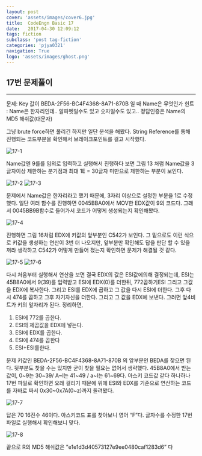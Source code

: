 ```yaml
---
layout: post
cover: 'assets/images/cover6.jpg'
title:  CodeEngn Basic 17
date:   2017-04-30 12:09:12
tags: fiction
subclass: 'post tag-fiction'
categories: 'pjya0321'
navigation: True
logo: 'assets/images/ghost.png'
---
```




## 17번 문제풀이
-----
문제: Key 값이 BEDA-2F56-BC4F4368-8A71-870B 일 때 Name은 무엇인가
힌트 : Name은 한자리인데.. 알파벳일수도 있고 숫자일수도 있고.. 정답인증은 Name의 MD5 해쉬값(대문자)  

그냥 brute force하면 풀리긴 하지만 일단 분석을 해봤다.
String Reference를 통해 진행되는 코드부분을 확인해서 브레이크포인트를 걸고 시작했다.

![17-1](https://lh3.googleusercontent.com/QF3OV8UrqjJ_QVA7E7CMzAUDi0oLG6xnGiEVfcXj8ktrBoH45OJDIWJNLN2AaT5cwgiN0gTBEP_qGZcFXJknNH2QkFsofTHmceHyxGpkcaobxgTUt5fKDgG1qcncdiYglvCb4N_jefbR2FZkthyZEL0YhRTnJWLBq9-YqtNYM_aAtXwFkEraKgIHskkP5nnJXx1p-AFxE5KooLxOBTWclT3dTrYZKRVIx6B5L7Q6CcHxksXEY4BFtF3k_AFLOFTperGVpgHuVQHE0yYt2SZhdwO-QVtDJYRbsjumh2VGfXkJFitRvIsvzem9w_w2BIr072xr1wYGzqwn761jlxeny_qv-bxIbkC1PLHEkMnRATczZH0tblBAwPVyRdSniL3wrmADoEOzc2ZI8XBAiFgWFzZE6MNJsoDy74dK7zKs4LRL0IwNmnLLQMvG-NPitX2eIg0SHaVfkq2iTlWaRMw9uT7yByJa3RKn5as3HYbtvmsm-y1x61iWt8PXIZXRcoJgtH36hUZyfMa05E7vcHeA2Hxx_otsDdtVP5etGNuu8IduMEKxnqL-mzaMrBNzV3DPhURur4Yx_mmMQKMTjGAOUuT0vYY_UTm4F48IOUGQmd8H80_jgH0=w714-h332-no)

Name값엔 9를를 임의로 입력하고 실행해서 진행하다 보면 그림 13 처럼 Name값을 3글자이상 제한하는 분기점과 최대 1E = 30글자 미만으로 제한하는 부분이 보인다.

![17-2](https://lh3.googleusercontent.com/ytUdHQvMs5N4QX_HcaolrvWw43u5bkc6CH589cHo2SnGbP9ENrL-5hF2rUKc1VoUosMIk213ZP8u0jEvdnmtNLFh3N-iF0QiXAcJfH9sGqPpTVRKxRb3Fx7EubCZCFrb5vDRMD_7CApuMOnaGRcmxcCLSQwCKVoRzlXNuBoOzjdgalBXLFHltT7v5QB60a8QchZmC16w3n6xV44pwNC7CjB1dLou0sBvtJrw3IiH890kf73roveShAPtHuQH7BIgo0Lq7LThUmLAz87H_0PQ1wYWArXPVKb2txTdrTzVuV5_tOWAtslProzBV_3B90nZ1L7EYKjZ8Ci1s6rDNZK5Eyib_E5i3zkT6eHIyPQgW5vM-45IGxykoa-UifRLpZTf_s6QNVEtFd5Wt78ymq5ytltRkiUVeVEi2COX5E2GBdyo-eSTU5czGe4XRJNZvbmv09aYM8lxf1ciXhE7uMFyKchKf9PZ8aXV5G8nSzyNOT6v6ZCBzJ5ASo86j7jf1-eIJAG6sQe2keRmWMkZ4nW1lBG8fxNgUXNtH0drxGbspLd1NNwQbRHQQG6AXc0jMOnMI_J1KTPGjD0SYw4JN2X_clggH8h6nDeEJGcsS2lxtciEhF8=w714-h64-no
)
![17-3](https://lh3.googleusercontent.com/DW7TycRWFE7cGF4rhPhVc7xbUq0MFaGHuwYWvEJlEKEYI3ciNpI5rMPzCQ3qtAStJopydcR4ZBO5ilV8x6RffthqE97jtjoC01qfXCgfqd2yXNdb4bnNY6IeuO9hrnT8uDbLv5PiIEZWoHX9uj1CHUKU-qrpXEAJYXfxXUz3eHczfaY_PiGGs73BxsBTh6HVg2bn3H1_YskCtr2eMemZYgDKID-Gh7c3fSyuW7dnx6sbazf1-OZd7607q9ary1Yiy6P8bbgAvQNI9vn0xq9N6eVfy5WQwJKXHc3yyrYlMrANOnF8YTS5FDoiSN9MddoHCA-kY3Qn3C7w59MvCxxgHi4CL3_ZE6y7zDvzyt6ZNIzmu7Gfu8vnTq4DFqqoNoSHdyMBu6NmRVlrjNeDo89HxSPFHeTRMxnXm5HrnywMe-t5pJD1XGpA4rM6B12LuXlc4d5UIMItm3aLG_DePfkAwA63E1jPDQk2hrIR0nCJHsqiWRnqD1Bp6svO-3-f6S5HjUnoVDq_BZQS2jDxcCEhW7ZQhefpniAq5k9aXoDXDZp2tia82CRxzkZISWNe7oqw2dYIDE9HBaJtlGs8liKqYhDeyHjS9GwLC3yCOKaXGizP9C54P-k=w714-h130-no)

문제에서 Name값은 한자리라고 했기 때문에, 3자리 이상으로 설정한 부분을 1로 수정했다.
일단 여러 함수를 진행하면 0045BBA0에서 MOV한 EDX값이 9의 코드다. 그래서 0045BB9B함수로 들어가서 코드가 어떻게 생성되는지 확인해봤다.

![17-4](https://lh3.googleusercontent.com/s50qjykEDvXK2ZbX8PMm4FjmKRMJcu73EefeesNDlQbFHjZzGhF7gQd7SyfdNMnJZySar7N_sENszd4N1LfUctExMwXGhOkCtEPICQpJh-OvQ_wkNbwLG8G-KpwcjdkuIJChINgUIbN1FmmwhQlHkjK9nehF9vSSUCaQIhGeIvv4iU5ruiC45fFngL-co83Gm3_Mi4Q5ZGtQ5ThWxQhGg86s7bcUfdO3pIA4rqV4tPM0Ew7YIdtdoI4zETjlEO00ESqWUqoKTik6cPhciCC2AyoFx3hnEhUqU63QF9eMaNJzEHVkrlKPIDkFvdcnjgiZdPRNIZRb3s4EqXHeUiDZZJOEozFQYzXM7Ui1uupBW7-x7i320Th5jSudmLt75Nk7U5j4LHFFQmecgFrjH0cIaY0KX7aVpJujLhv2Ehh8h6S1kSp2XHo9a7PJ2qUGh4FDp8fzwy3mc1PbzhrQ7gVN_GuRtqU3iO1pI5KSUNNmWZwciacCyKzsjVWuWdgSU2BysSc_qruQchVUvgIYTmENzliF8KnzJPlpXhZ1uL3EGqL5wzQBks6Ir5ZWfFg51OmNgvKp1UN4ZW4LrgR-d7jzk6UhDCRznNCIh5uO4ntGLeVfCM8=w602-h139-no)

진행하면 그림 16처럼 EDX에 키값의 앞부분인 C542가 보인다. 그 밑으로도 이런 식으로 키값을 생성하는 연산이 3번 더 나오지만, 앞부분만 확인해도 답을 판단 할 수 있을 꺼라 생각하고 C542가 어떻게 만들어 졌는지 확인하면 문제가 해결될 것 같다.

![17-5](https://lh3.googleusercontent.com/2YmAIl4IbUKsddIvea3TQnjzE6-XUQWOPFo7kP_0dMz1muL3BNHw7I-pv7CIYwizWB9JaPjb5q3ml9YtOje5aXbjQFIViZ1Dw2n31yqqyWr--xB2d_cHG_2oUxHMcK0WZwLkw7bQBhHVs1RSTTFw1pE-50haqf7LwwlecEblJ27cmwjFXeJbtQ3cHljQzh0aqXUIMQ2FAmjSe-sIkacFDJSDwRajfdMdqKyeWfHDdvnDvMdg10MhXAk8K_H6SYIaAYONsUYA1nEwhsxP70vPdwC9OAeQpBumtxOBBoCxf0UN3FMjJxvu8LVBXAynKAFr58EAYT_8WEmQwc17iX2qiB-3HBWBOXybC9IFfcrZlEAm-TOM_PYLlqMCNOrxZi3eZfaR_4a3NqWWboJc_7trcP-ZZ2zV5dpspJtXxBKrL-Y-IrHNtNpEEBCLGL3D6crk9p6fzNI1mdZWHhhc96oaKJtd_0hEFMeDHoKeXlJU2hZhQGucx0f93Pnkwz9YC0FdnnBmB0U0Kzrvak3DVgEO0NpCOyup3Be4nfJvLv0U6kvMwOXYk2crS2ENtZ4aLfUSTdoST6Lby4Hd3VfOPeIeZ-kA_yK39WdU-tHZbTSZY_sxbsc=w598-h165-no)
![17-6](https://lh3.googleusercontent.com/wf2Zp30yytUijw4mpbJ2WUxlbqQgd4WrWdQTDlkvNFSwsnHjmvPm4mAzZlLS7YnSA5nzQVgf8uhNY5n4PfjeuZOE7pjmNxkkux0qeTuQgE-WopVq8rqXB52wG72BVPCizk3s_7hAl3wkjUcfW7g9upUI1yrlLl4F_aVtJ2RfFlHZVhmjKfqSXnOSnM5UZUck7OyzJcEfhjPC0IG43HmBHTvtLny7ubI2lW8unC-fG_f7bVSTGxrCKW48b-RQfW587ro4KaJI5fTBpia7ITFRyq1cT-QSUpXa-U-w9aMgYhGLCz94wNtdg9ogEFckGGyd0sML4NgknnxbQ2uiuM7I93H_MOHTosrOn3nOlu-SH6Wv7hve9-JMmmzRiYzTqJaohRNjYJnIs0o3dyhBcsM7HBfVTasgLpUFKuTcxqTAwbhMV1y2t0xFOI77MPGrvf9och2lF6oSs-IK4V4zED7l1BJYAHHaww5dt8oti4-JSp5j996FiNyN-H-lVKq1LVjFWW70QHSbJnz7Y4IutINLRPc1xyuZQZ_HAvlKijk5XDFdVNJjA8679qWJ1OVnZ2oA75ry8bmeVCDxdj1Upn5_qaChG4yXKE1gvlmDQePl6RnnlDM=w227-h31-no)

다시 처음부터 실행해서 연산을 보면 결국 EDX의 값은 ESI값에의해 결정되는데, ESI는 45B8A0에서 9(39)를 입력받고 ESI에 EDX(0)를 더한뒤, 772곱하기ESI 그리고 그값을 EDX에 복사한다. 그리고 ESI를 EDX에 곱하고 그 값을 다시 ESI에 더한다. 그후 다시 474를 곱하고 그후 자기자신을 더한다. 그리고 그 값을 EDX에 보낸다. 그러면 앞4비트가 키의 앞자리가 된다.
정리하면,

1.	ESI에 772를 곱한다.
2.	ESI의 제곱값을 EDX에 넣는다.
3.	ESI에 EDX를 곱한다.
4.	ESI에 474를 곱한다
5.	ESI+ESI를한다.

문제 키값인 BEDA-2F56-BC4F4368-8A71-870B 의 앞부분인 BEDA를 찾으면 된다.
뒷부분도 찾을 수는 있지만 굳이 찾을 필요는 없어서 생략했다.
45B8A0에서 받는 값이, 0~9는 30~39/ A~I는 41~49 / a~I는 61~69다. 아스키 코드값 같다
하나하나 17번 파일로 확인하면 오래 걸리기 때문에 위에 ESI와 EDX를 기준으로 연산하는 코드를 자바로 짜서 0x30~0x7A(0~z)까지 돌려봤다.

![17-7](https://lh3.googleusercontent.com/SIWkQ7fDLh6e8-JutDmNWlGiigsBEvfaZkZ9MYDBNxNODp_-V5XCV2vi3AanCHWBBMy1MpkReu4Oh7vTFC2jPFQqxtnEgocSpPH1c-DHSHI3YVb2vox_4ygLXwvNxSzKgJsWavQcSj7fzWRjQyeFaknOKG6zOfpghYKSMM1uGJQFjMZqnQuDfGEuroc92_CXOsg8vjtkfj1EQc6qm4fOHeYAHft0_CxEEUdCHQ3f2Fu80LQKqWyRjPvyjF6ejhS2ZZXsOKb0_EKXWJ1W5jtWVlDO0JcJj0NHzQD4BJwF4Z3aU53qMqrcKf0vmdSZctf_yD6_vKS_Ju31KXAYYUfx9f4aMkJKZA_O4QEGZOpp-4RjFg_xuoOYi2OSOSx8lNfqRPeWnEA9AbW-nebP0aBqt9wUE2a_Sk59su2qmpvIaCg6_CVnR41_8lx5uw7JRkoeb4g9085Ww3k5NBbyp_3ZQPy-WUkVaCsFAElScxuNbIC7hgSn5HCbYkTalwBuiyzhyYa8NB3t547grTVotafFOJw7OJ_R_5QY9jG2AtdYlCejOL1t6QhjAnxFn4Z6r9veSljpv8Bz0Ok2U7g2vWOFBgiQUzXAZXppp6XIhtQxbTmeDftKxm8=w713-h331-no)

답은 70 16진수 46이다. 아스키코드 표를 찾아보니 영어 “F”다. 글자수를 수정한 17번 파일로 실행해서 확인해보니 맞다.

![17-8](https://lh3.googleusercontent.com/ZH5M_arAQMtcQ25Ab0GycGN5WGm83i5vuSSNIYHQC4_zIUAIFP6n2e5tgHNxbXnYwi644bHp822S0v4HbehhcN3SIfUnF7xviCUL3V0BPe0g0f2fnoz-0d_9MzZTwzRT0g7R-EXFpfvHDKZdeo6RnpVSDmvOtV4OP5TAbTQO-Ee5ll7e3aJN5ouRl5WW-29L0fjB8fjTVVRR_akHRToaim6glo_rzbrRx_TitS7YA31jWrqWhqW4YnjhOPM1RO4j335GEbMwdjru9KNKFqs4tDqmWRE94oUXj6aCJarU94QGcXs5FmO0CwkFEv9YfwAO4eClRrxEEF9Wr4qqtNajyV8tvVhyqw9nROZxRLZYUjBnN4qZoxvqjceDFzCyABKyOYOWyn8plZcVdLia3zjdigNDR5MhvA3cJMbhLtq9SIZCdsHqVFM95cKMX9T7K0ziyoHs7OSmJAF4_fsTdZcvb_FeX51JxrL4I7oyxfzFpl2kpMqqsaiij-6zsuZD1-OWWkYJ9IQXz8wFHmp8pDcvdkQiODh5RC74IF-7MSJ68GRIi1BfhDtN09DicujNCs1p9TqZJAe0dNFG5_nZCXAn3NVQMlvp8Kv1UuxdrNbD6lYPm7g=w508-h183-no)

끝으로 R의 MD5 해쉬값은 ”e1e1d3d40573127e9ee0480caf1283d6” 다
